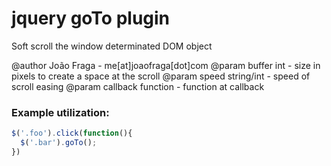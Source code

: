 # jquery goTo plugin

Soft scroll the window determinated DOM object

@author João Fraga - me[at]joaofraga[dot]com
@param buffer int - size in pixels to create a space at the scroll
@param speed string/int - speed of scroll easing
@param callback function - function at callback

### Example utilization:

```javascript
$('.foo').click(function(){
  $('.bar').goTo();
})
```
